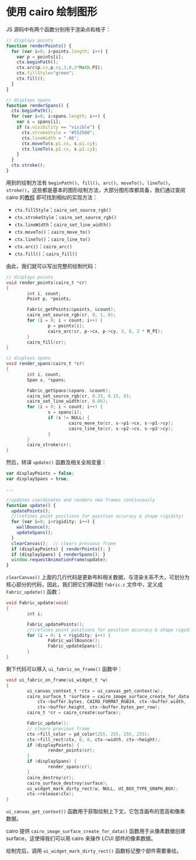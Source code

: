 # 使用 cairo 绘制图形

JS 源码中有两个函数分别用于渲染点和格子：

```js
// displays points
function renderPoints() {
  for (var i=0; i<points.length; i++) {
    var p = points[i];
    ctx.beginPath();
    ctx.arc(p.cx,p.cy,3,0,2*Math.PI);
    ctx.fillStyle="green";
    ctx.fill();
  }
}

// displays spans
function renderSpans() {
  ctx.beginPath();
  for (var i=0; i<spans.length; i++) {
    var s = spans[i];
    if (s.visibility == "visible") {
      ctx.strokeStyle = "#552500";
      ctx.lineWidth = ".66";
      ctx.moveTo(s.p1.cx, s.p1.cy);
      ctx.lineTo(s.p2.cx, s.p2.cy);
    }
  }
  ctx.stroke();
}
```

用到的绘制方法有 `beginPath()`、`fill()`、`arc()`、`moveTo()`、`lineTo()`，`stroke()`，这些都是基本的图形绘制方法，大部分图形库都具备，我们通过查阅 cairo 的[教程](https://www.cairographics.org/tutorial/) 即可找到相似的实现方法：

- `ctx.fillStyle`：`cairo_set_source_rgb()`
- `ctx.strokeStyle`：`cairo_set_source_rgb()`
- `ctx.lineWidth`：`cairo_set_line_width()`
- `ctx.moveTo()`：`cairo_move_to()`
- `ctx.lineTo()`：`cairo_line_to()`
- `ctx.arc()`：`cairo_arc()`
- `ctx.fill()`：`cairo_fill()`

由此，我们就可以写出完整的绘制代码：

```c title="src/main.c"
// displays points
void render_points(cairo_t *cr)
{
        int i, count;
        Point p, *points;

        Fabric_getPoints(&points, &count);
        cairo_set_source_rgb(cr, 0, 1, 0);
        for (i = 0; i < count; i++) {
                p = points[i];
                cairo_arc(cr, p->cx, p->cy, 3, 0, 2 * M_PI);
        }
        cairo_fill(cr);
}

// displays spans
void render_spans(cairo_t *cr)
{
        int i, count;
        Span s, *spans;

        Fabric_getSpans(&spans, &count);
        cairo_set_source_rgb(cr, 0.33, 0.15, 0);
        cairo_set_line_width(cr, 0.66);
        for (i = 0; i < count; i++) {
                s = spans[i];
                if (s != NULL) {
                        cairo_move_to(cr, s->p1->cx, s->p1->cy);
                        cairo_line_to(cr, s->p2->cx, s->p2->cy);
                }
        }
        cairo_stroke(cr);
}
```

然后，转译 `update()` 函数及相关全局变量：

```js
var displayPoints = false;
var displaySpans = true;

...

//updates coordinates and renders new frames continuously
function update() {
  updatePoints();
  //(refines point positions for position accuracy & shape rigidity)
  for (var i=0; i<rigidity; i++) {
    wallBounce();
    updateSpans();
  }
  clearCanvas();  // clears previous frame
  if (displayPoints) { renderPoints(); }
  if (displaySpans) { renderSpans(); }
  window.requestAnimationFrame(update);
}
```

`clearCanvas()` 上面的几行代码是更新布料相关数据，与渲染关系不大，可划分为核心部分的代码，因此，我们把它们移动到 `fabric.c` 文件中，定义成 `Fabric_update()` 函数：

```c title="src/fabric.c"
void Fabric_update(void)
{
        int i;

        Fabric_updatePoints();
        //(refines point positions for position accuracy & shape rigidity)
        for (i = 0; i < rigidity; i++) {
                Fabric_wallBounce();
                Fabric_updateSpans();
        }
}
```

剩下代码可以移入 `ui_fabric_on_frame()` 函数中：

```c title="src/main.c"
void ui_fabric_on_frame(ui_widget_t *w)
{
        ui_canvas_context_t *ctx = ui_canvas_get_context(w);
        cairo_surface_t *surface = cairo_image_surface_create_for_data(
            ctx->buffer.bytes, CAIRO_FORMAT_RGB24, ctx->buffer.width,
            ctx->buffer.height, ctx->buffer.bytes_per_row);
        cairo_t *cr = cairo_create(surface);

        Fabric_update();
        // clears previous frame
        ctx->fill_color = pd_color(255, 255, 255, 255);
        ctx->fill_rect(ctx, 0, 0, ctx->width, ctx->height);
        if (displayPoints) {
                render_points(cr);
        }
        if (displaySpans) {
                render_spans(cr);
        }
        cairo_destroy(cr);
        cairo_surface_destroy(surface);
        ui_widget_mark_dirty_rect(w, NULL, UI_BOX_TYPE_GRAPH_BOX);
        ctx->release(ctx);
}
```

`ui_canvas_get_context()` 函数用于获取绘制上下文，它包含画布的宽高和像素数据。

cairo 提供 `cairo_image_surface_create_for_data()` 函数用于从像素数据创建 surface，这使得我们可以用 cairo 来操作 LCUI 部件的像素数据。

绘制完后，调用 `ui_widget_mark_dirty_rect()` 函数标记整个部件需要重绘。

